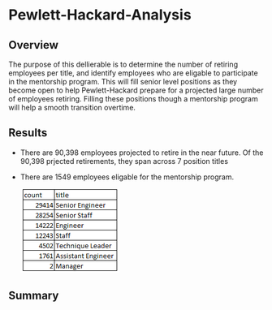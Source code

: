 # Pewlett-Hackard-Analysis

## Overview

The purpose of this dellierable is to determine the number of retiring employees per title, and identify employees who are eligable to participate in the mentorship program. This will fill senior level positions as they become open to help Pewlett-Hackard prepare for a projected large number of employees retiring. Filling these positions though a mentorship program will help a smooth transition overtime. 

## Results

- There are 90,398 employees projected to retire in the near future. Of the 90,398 prjected retirements, they span across 7 position titles
- There are 1549 employees eligable for the mentorship program.

  ![employee_titles](/Data/grouped_employee_titles.PNG)


## Summary




